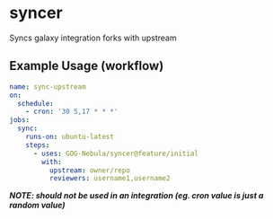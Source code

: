 # syncer

Syncs galaxy integration forks with upstream

## Example Usage (workflow)
```yaml
name: sync-upstream
on:
  schedule:
    - cron: '30 5,17 * * *'
jobs:
  sync:
    runs-on: ubuntu-latest
    steps:
      - uses: GOG-Nebula/syncer@feature/initial
        with:
          upstream: owner/repo
          reviewers: username1,username2
```
***NOTE: should not be used in an integration (eg. cron value is just a random value)***